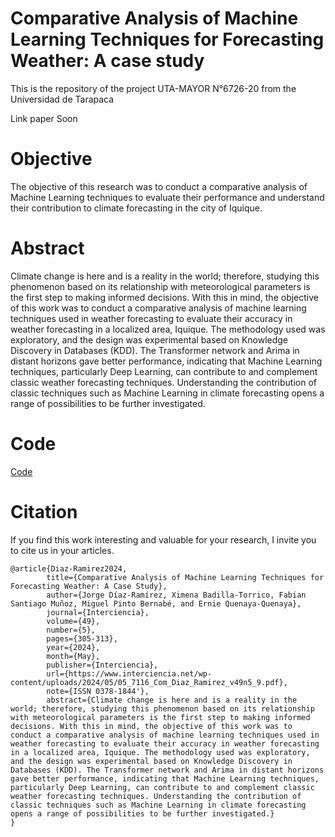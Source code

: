 # Comparative Analysis of Machine Learning Techniques for Forecasting Weather: A case study

This is the repository of the project UTA-MAYOR N°6726-20 from the Universidad de Tarapaca

Link paper Soon

# Objective 
The objective of this research was to conduct a comparative analysis of Machine Learning techniques to evaluate their performance and understand their contribution to climate forecasting in the city of Iquique.

# Abstract
Climate change is here and is a reality in the world; therefore, studying this phenomenon based on its relationship with meteorological parameters is the first step to making informed decisions. With this in mind, the objective of this work was to conduct a comparative analysis of machine learning techniques used in weather forecasting to evaluate their accuracy in weather forecasting in a localized area, Iquique. The methodology used was exploratory, and the design was experimental based on Knowledge Discovery in Databases (KDD). The Transformer network and Arima in distant horizons gave better performance, indicating that Machine Learning techniques, particularly Deep Learning, can contribute to and complement classic weather forecasting techniques. Understanding the contribution of classic techniques such as Machine Learning in climate forecasting opens a range of possibilities to be further investigated.

# Code

[Code](https://github.com/jdiazram/clima-uta/blob/main/UTA_Weather_Code.ipynb)


# Citation

If you find this work interesting and valuable for your research, I invite you to cite us in your articles.

```
@article{Diaz-Ramirez2024,
        title={Comparative Analysis of Machine Learning Techniques for Forecasting Weather: A Case Study},
        author={Jorge Díaz-Ramírez, Ximena Badilla-Torrico, Fabian Santiago Muñoz, Miguel Pinto Bernabé, and Ernie Quenaya-Quenaya},
        journal={Interciencia},
        volume={49},
        number={5},
        pages={305-313},
        year={2024},
        month={May},
        publisher={Interciencia},
        url={https://www.interciencia.net/wp-content/uploads/2024/05/05_7116_Com_Diaz_Ramirez_v49n5_9.pdf},
        note={ISSN 0378-1844'},
        abstract={Climate change is here and is a reality in the world; therefore, studying this phenomenon based on its relationship with meteorological parameters is the first step to making informed decisions. With this in mind, the objective of this work was to conduct a comparative analysis of machine learning techniques used in weather forecasting to evaluate their accuracy in weather forecasting in a localized area, Iquique. The methodology used was exploratory, and the design was experimental based on Knowledge Discovery in Databases (KDD). The Transformer network and Arima in distant horizons gave better performance, indicating that Machine Learning techniques, particularly Deep Learning, can contribute to and complement classic weather forecasting techniques. Understanding the contribution of classic techniques such as Machine Learning in climate forecasting opens a range of possibilities to be further investigated.}
}
```

